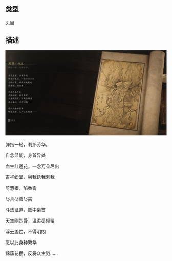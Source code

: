 
## 类型

头目

## 描述

![魔将·劫波](../../images/头目/魔将·劫波.jpg)

弹指一轻，刹那芳华。

自念显能，身首异处

血生红莲花，一念万朵尽出

吉祥纷呈，哄我诱我刺我

剪慧根，陷香雾

尽真尽善尽美

斗法证道，败中枭首

天生刚烈骨，温柔尽倾覆

浮云盖性，不得明朗

愿以此身种繁华

锦簇花攒，反将众生戮……


    